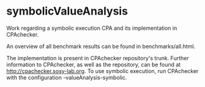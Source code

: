 # symbolicValueAnalysis
Work regarding a symbolic execution CPA and its implementation in CPAchecker.

An overview of all benchmark results can be found in benchmarks/all.html.

The implementation is present in CPAchecker repository's trunk.
Further information to CPAchecker, as well as the repository, can be found at http://cpachecker.sosy-lab.org.
To use symbolic execution, run CPAchecker with the configuration -valueAnalysis-symbolic.
